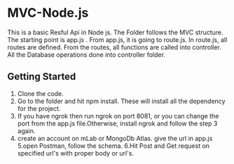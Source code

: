 # MVC-Node.js
This is a basic Resful Api in Node js. The Folder follows the MVC structure. The starting point is app.js . From app.js, it is going to route.js. In route.js, all routes are defined. From the routes, all functions are called into controller. All the Database operations done into controller folder.

## Getting Started
1. Clone the code.
2. Go to the folder and hit npm install. These will install all the dependency for the project.
3. If you have ngrok then run ngrok on port 8081, or you can change the port from the app.js file.Otherwise, install ngrok and follow the step 3 again.
4. create an account on mLab or MongoDb Atlas. give the url in app.js
5.open Postman, follow the schema.
6.Hit Post and Get request on specified url's with proper body or url's.
